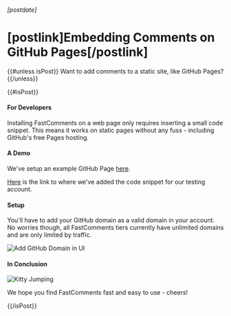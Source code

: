###### [postdate]
# [postlink]Embedding Comments on GitHub Pages[/postlink]

{{#unless isPost}}
Want to add comments to a static site, like GitHub Pages?
{{/unless}}

{{#isPost}}
#### For Developers
Installing FastComments on a web page only requires inserting a small code snippet. This means it works on static pages without any fuss - including GitHub's free Pages hosting.

#### A Demo

We've setup an example GitHub Page <a href="https://fastcomments.github.io/fastcomments-demo.github.io/" target="_blank">here</a>.

<a href="https://github.com/fastcomments/fastcomments-demo.github.io/blob/master/index.html#L29" target="_blank">Here</a> is the link to where we've added the code snippet for our
testing account.

#### Setup

You'll have to add your GitHub domain as a valid domain in your account. No worries though, all FastComments tiers currently have unlimited domains and are only limited by traffic.

<div class="text-center">
    <img src="images/fc-github-pages-add-domain.png" alt="Add GitHub Domain in UI" title="Add Domain UI" class="lozad" />
</div>

#### In Conclusion

<div class="text-center">
    <img src="https://cdn2.thecatapi.com/images/3sg.gif" alt="Kitty Jumping" title="Athletic Kitty" />
</div>

We hope you find FastComments fast and easy to use - cheers!

{{/isPost}}
